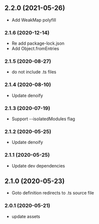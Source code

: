## **2.2.0** (2021-05-26)  
  
- Add WeakMap polyfill    
  
### **2.1.6** (2020-12-14)  
  
- Re add package-lock.json  
- Add Object.fromEntries    
  
### **2.1.5** (2020-08-27)  
  
- do not include .ts files    
  
### **2.1.4** (2020-08-10)  
  
- Update denoify    
  
### **2.1.3** (2020-07-19)  
  
- Support --isolatedModules flag    
  
### **2.1.2** (2020-05-25)  
  
- Update denoify    
  
### **2.1.1** (2020-05-25)  
  
- Update dev dependencies    
  
## **2.1.0** (2020-05-23)  
  
- Goto definition redirects to .ts source file    
  
### **2.0.1** (2020-05-21)  
  
- update assets    
  
